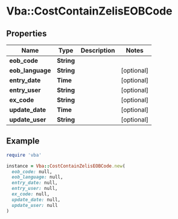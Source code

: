 # Vba::CostContainZelisEOBCode

## Properties

| Name | Type | Description | Notes |
| ---- | ---- | ----------- | ----- |
| **eob_code** | **String** |  |  |
| **eob_language** | **String** |  | [optional] |
| **entry_date** | **Time** |  | [optional] |
| **entry_user** | **String** |  | [optional] |
| **ex_code** | **String** |  | [optional] |
| **update_date** | **Time** |  | [optional] |
| **update_user** | **String** |  | [optional] |

## Example

```ruby
require 'vba'

instance = Vba::CostContainZelisEOBCode.new(
  eob_code: null,
  eob_language: null,
  entry_date: null,
  entry_user: null,
  ex_code: null,
  update_date: null,
  update_user: null
)
```

